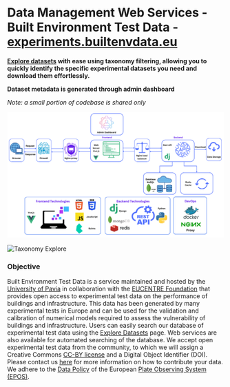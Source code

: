 # Data Management Web Services - Built Environment Test Data - [experiments.builtenvdata.eu](https://experiments.builtenvdata.eu/)

**[Explore datasets](https://experiments.builtenvdata.eu/) with ease using taxonomy filtering, allowing you to quickly identify the specific experimental datasets you need and download them effortlessly.**

**Dataset metadata is generated through admin dashboard**

*Note: a small portion of codebase is shared only*

![Architecture](./architecture/architecture.png)

![Taxonomy Explore](./media/taxonomySearch.gif)


### Objective
Built Environment Test Data is a service maintained and hosted by the [University of Pavia](https://web-en.unipv.it/) in collaboration with the [EUCENTRE Foundation](https://www.eucentre.it/) that provides open access to experimental test data on the performance of buildings and infrastructure. This data has been generated by many experimental tests in Europe and can be used for the validation and calibration of numerical models required to assess the vulnerability of buildings and infrastructure. Users can easily search our database of experimental test data using the [Explore Datasets](https://www.betestdata.eu/explore) page. Web services are also available for automated searching of the database. We accept open experimental test data from the community, to which we will assign a Creative Commons [CC-BY license](https://creativecommons.org/licenses/by/4.0/) and a Digital Object Identifier (DOI). Please contact us [here](https://www.betestdata.eu/contact) for more information on how to contribute your data. We adhere to the [Data Policy](https://www.epos-eu.org/sites/default/files/2020-12/EPOS%20DATA%20POLICY_July2018.pdf) of the European [Plate Observing System (EPOS)](https://www.epos-eu.org/).
